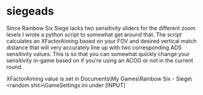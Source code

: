 # siegeads

Since Rainbow Six Siege lacks two sensitivity sliders for the different zoom levels I wrote a python script to somewhat get around that. The script calculates an XFactorAiming based on your FOV and desired vertical match distance that will very accurately line up with two corresponding ADS sensitivity values. This is so that you can somewhat quickly change your sensitivity in-game based on if you're using an ACOG or not in the current round.

XFactorAiming value is set in Documents\\My Games\\Rainbow Six - Siege\\\<random shit\>\\GameSettings.ini under \[INPUT\]
